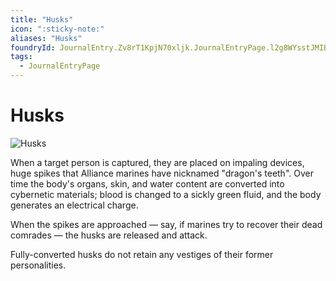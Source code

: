 ```yaml
---
title: "Husks"
icon: ":sticky-note:"
aliases: "Husks"
foundryId: JournalEntry.Zv8rT1KpjN70xljk.JournalEntryPage.l2g8WYsstJMIBrN6
tags:
  - JournalEntryPage
---
```


# Husks
![Husks](../../src/assets/media/husk.png)

When a target person is captured, they are placed on impaling devices, huge spikes that Alliance marines have nicknamed "dragon's teeth". Over time the body's organs, skin, and water content are converted into cybernetic materials; blood is changed to a sickly green fluid, and the body generates an electrical charge.

When the spikes are approached — say, if marines try to recover their dead comrades — the husks are released and attack.

Fully-converted husks do not retain any vestiges of their former personalities.